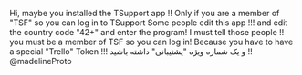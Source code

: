 Hi, maybe you installed the TSupport app !!
Only if you are a member of "TSF" so you can log in to TSupport
Some people edit this app !!! and edit the country code "42+" and enter the program!
I must tell those people !! you must be a member of TSF so you can log in!
Because you have to have a special "Trello" Token !!!
و یک شماره ویژه "پشتیبانی" داشته باشید !!
@madelineProto
